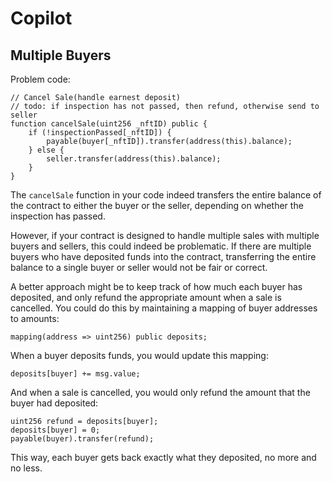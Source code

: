# Copilot

## Multiple Buyers

Problem code:

```solidity
// Cancel Sale(handle earnest deposit)
// todo: if inspection has not passed, then refund, otherwise send to seller
function cancelSale(uint256 _nftID) public {
    if (!inspectionPassed[_nftID]) {
        payable(buyer[_nftID]).transfer(address(this).balance);
    } else {
        seller.transfer(address(this).balance);
    }
}
```

The `cancelSale` function in your code indeed transfers the entire balance of the contract to either the buyer or the seller, depending on whether the inspection has passed.

However, if your contract is designed to handle multiple sales with multiple buyers and sellers, this could indeed be problematic. If there are multiple buyers who have deposited funds into the contract, transferring the entire balance to a single buyer or seller would not be fair or correct.

A better approach might be to keep track of how much each buyer has deposited, and only refund the appropriate amount when a sale is cancelled. You could do this by maintaining a mapping of buyer addresses to amounts:

```solidity
mapping(address => uint256) public deposits;
```

When a buyer deposits funds, you would update this mapping:

```solidity
deposits[buyer] += msg.value;
```

And when a sale is cancelled, you would only refund the amount that the buyer had deposited:

```solidity
uint256 refund = deposits[buyer];
deposits[buyer] = 0;
payable(buyer).transfer(refund);
```

This way, each buyer gets back exactly what they deposited, no more and no less.
